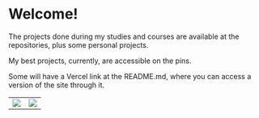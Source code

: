 ###
  <div> 
    <h1>Welcome!</h1>
    <p>The projects done during my studies and courses are available at the repositories, plus some personal projects.</p>
    <p>My best projects, currently, are accessible on the pins.</p>
    <p>Some will have a Vercel link at the README.md, where you can access a version of the site through it.</p>
  </div>
  <div>
    <table>
      <tr>
        <td>
          <a href="https://github.com/anuraghazra/github-readme-stats">
            <img src="https://github-readme-stats.vercel.app/api?username=GHTassinari&theme=midnight-purple&show_icons=true" />
          </a>
        </td>
        <td>
          <a href="https://github.com/anuraghazra/github-readme-stats">
            <img src="https://github-readme-stats.vercel.app/api/top-langs/?username=GHTassinari&theme=midnight-purple&show_icons=true" />
          </a>
        </td>
      </tr>
    </table>
  </div>
